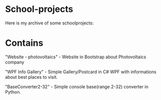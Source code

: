 # School-projects

Here is my archive of some schoolprojects:

# Contains

"Website - photovoltaics" - Website in Bootstrap about Photovoltaics company 

"WPF Info Gallery" - Simple Gallery/Postcard in C# WPF with informations about best places to visit.

"BaseConverter2-32" - Simple console base(range 2-32) converter in Python.


